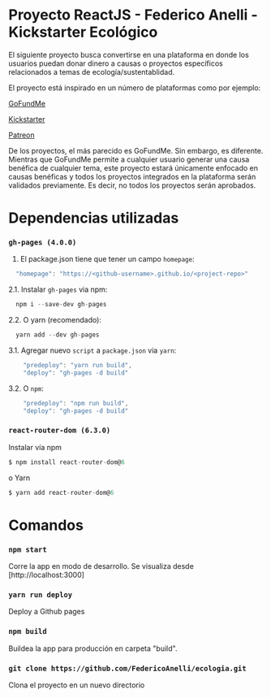 # Proyecto ReactJS - Federico Anelli - Kickstarter Ecológico

El siguiente proyecto busca convertirse en una plataforma en donde los usuarios puedan donar dinero a causas o proyectos específicos relacionados a temas de ecología/sustentablidad.

El proyecto está inspirado en un número de plataformas como por ejemplo:

[GoFundMe](https://gofundme.com)

[Kickstarter](https://kickstarter.com)

[Patreon](https://www.patreon.com/)

De los proyectos, el más parecido es GoFundMe. Sin embargo, es diferente. Mientras que GoFundMe permite a cualquier usuario generar una causa benéfica de cualquier tema, este proyecto estará únicamente enfocado en causas benéficas y todos los proyectos integrados en la plataforma serán validados previamente. Es decir, no todos los proyectos serán aprobados.

# Dependencias utilizadas

### `gh-pages (4.0.0)`

1. El package.json tiene que tener un campo `homepage`: 

```javascript
  "homepage": "https://<github-username>.github.io/<project-repo>"
```

2.1. Instalar `gh-pages` via npm:

```javascript
  npm i --save-dev gh-pages
```

2.2. O yarn (recomendado):

```javascript
  yarn add --dev gh-pages
```

3.1. Agregar nuevo `script` a `package.json` via `yarn`:

```javascript
    "predeploy": "yarn run build",
    "deploy": "gh-pages -d build"
```

3.2. O `npm`:

```javascript
    "predeploy": "npm run build",
    "deploy": "gh-pages -d build"
```



### `react-router-dom (6.3.0)`

Instalar vía npm

```javascript
$ npm install react-router-dom@6
```

o Yarn

```javascript
$ yarn add react-router-dom@6
```


# Comandos

### `npm start`

Corre la app en modo de desarrollo.
Se visualiza desde [http://localhost:3000]

### `yarn run deploy`


Deploy a Github pages

### `npm build`

Buildea la app para producción en carpeta "build".

### `git clone https://github.com/FedericoAnelli/ecologia.git`

Clona el proyecto en un nuevo directorio
